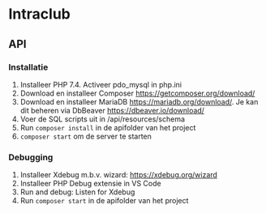 # Intraclub

## API
### Installatie
1. Installeer PHP 7.4. Activeer pdo_mysql in php.ini
2. Download en installeer Composer https://getcomposer.org/download/
3. Download en installeer MariaDB https://mariadb.org/download/. Je kan dit beheren via DbBeaver https://dbeaver.io/download/
4. Voer de SQL scripts uit in /api/resources/schema
5. Run `composer install` in de apifolder van het project
6. `composer start` om de server te starten


### Debugging
1. Installeer Xdebug m.b.v. wizard: https://xdebug.org/wizard
2. Installeer PHP Debug extensie in VS Code
3. Run and debug: Listen for Xdebug
4. Run `composer start` in de apifolder van het project
